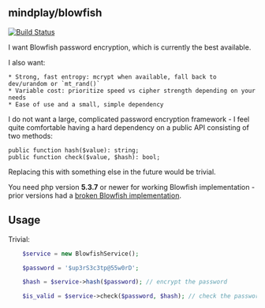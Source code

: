 mindplay/blowfish
-----------------

[![Build Status](https://travis-ci.org/mindplay-dk/blowfish.svg?branch=master)](https://travis-ci.org/mindplay-dk/blowfish)

I want Blowfish password encryption, which is currently the best available.

I also want:

    * Strong, fast entropy: mcrypt when available, fall back to dev/urandom or `mt_rand()`
    * Variable cost: prioritize speed vs cipher strength depending on your needs
    * Ease of use and a small, simple dependency

I do not want a large, complicated password encryption framework - I feel quite
comfortable having a hard dependency on a public API consisting of two methods:

    public function hash($value): string;
    public function check($value, $hash): bool;

Replacing this with something else in the future would be trivial.

You need php version **5.3.7** or newer for working Blowfish implementation - prior
versions had a [broken Blowfish implementation](https://cve.mitre.org/cgi-bin/cvename.cgi?name=CVE-2011-2483).


Usage
-----

Trivial:

```PHP
    $service = new BlowfishService();

    $password = '$up3rS3c3tp@55w0rD';

    $hash = $service->hash($password); // encrypt the password

    $is_valid = $service->check($password, $hash); // check the password
```
